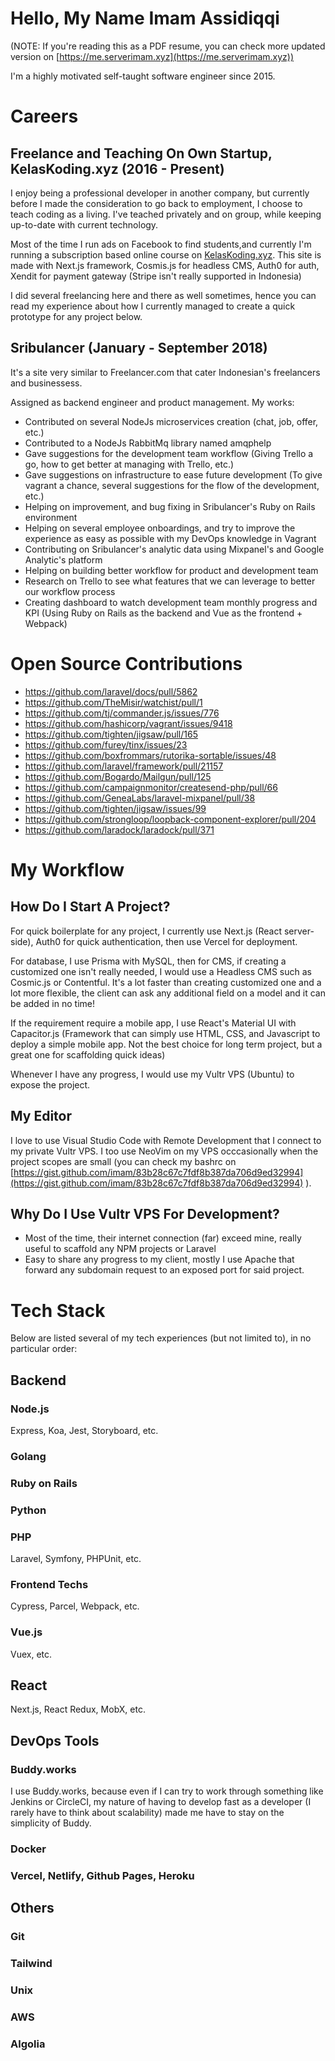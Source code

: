 # Hello, My Name Imam Assidiqqi

(NOTE: If you're reading this as a PDF resume, you can check more updated version on [https://me.serverimam.xyz](https://me.serverimam.xyz))

I'm a highly motivated self-taught software engineer since 2015.

# Careers

## Freelance and Teaching On Own Startup, KelasKoding.xyz (2016 - Present)

I enjoy being a professional developer in another company, but currently before I made the consideration to go back to employment, I choose to teach coding as a living. I've teached privately and on group, while keeping up-to-date with current technology. 

Most of the time I run ads on Facebook to find students,and currently I'm running a subscription based online course on [KelasKoding.xyz](KelasKoding.xyz). This site is made with Next.js framework, Cosmis.js for headless CMS, Auth0 for auth, Xendit for payment gateway (Stripe isn't really supported in Indonesia)

I did several freelancing here and there as well sometimes, hence you can read my experience about how I currently managed to create a quick prototype for any project below.

## Sribulancer (January - September 2018)

It's a site very similar to Freelancer.com that cater Indonesian's freelancers and businessess.

Assigned as backend engineer and product management. My works:

- Contributed on several NodeJs microservices creation (chat, job, offer, etc.)
- Contributed to a NodeJs RabbitMq library named amqphelp
- Gave suggestions for the development team workflow (Giving Trello a go, how to get better at managing with Trello, etc.)
- Gave suggestions on infrastructure to ease future development (To give vagrant a chance, several suggestions for the flow of the development, etc.)
- Helping on improvement, and bug fixing in Sribulancer's Ruby on Rails environment
- Helping on several employee onboardings, and try to improve the experience as easy as possible with my DevOps knowledge in Vagrant
- Contributing on Sribulancer's analytic data using Mixpanel's and Google Analytic's platform
- Helping on building better workflow for product and development team
- Research on Trello to see what features that we can leverage to better our workflow process
- Creating dashboard to watch development team monthly progress and KPI (Using Ruby on Rails as the backend and Vue as the frontend + Webpack)

# Open Source Contributions
- https://github.com/laravel/docs/pull/5862
- https://github.com/TheMisir/watchist/pull/1
- https://github.com/tj/commander.js/issues/776
- https://github.com/hashicorp/vagrant/issues/9418
- https://github.com/tighten/jigsaw/pull/165
- https://github.com/furey/tinx/issues/23
- https://github.com/boxfrommars/rutorika-sortable/issues/48
- https://github.com/laravel/framework/pull/21157
- https://github.com/Bogardo/Mailgun/pull/125
- https://github.com/campaignmonitor/createsend-php/pull/66
- https://github.com/GeneaLabs/laravel-mixpanel/pull/38
- https://github.com/tighten/jigsaw/issues/99
- https://github.com/strongloop/loopback-component-explorer/pull/204
- https://github.com/laradock/laradock/pull/371

# My Workflow

## How Do I Start A Project?

For quick boilerplate for any project, I currently use Next.js (React server-side), Auth0 for quick authentication, then use Vercel for deployment.

For database, I use Prisma with MySQL, then for CMS, if creating a customized one isn't really needed, I would use a Headless CMS such as Cosmic.js or Contentful. It's a lot faster than creating customized one and a lot more flexible, the client can ask any additional field on a model and it can be added in no time!

If the requirement require a mobile app, I use React's Material UI with Capacitor.js (Framework that can simply use HTML, CSS, and Javascript to deploy a simple mobile app. Not the best choice for long term project, but a great one for scaffolding quick ideas)

Whenever I have any progress, I would use my Vultr VPS (Ubuntu) to expose the project.

## My Editor

I love to use Visual Studio Code with Remote Development that I connect to my private Vultr VPS. I too use NeoVim on my VPS occcasionally when the project scopes are small (you can check my bashrc on [https://gist.github.com/imam/83b28c67c7fdf8b387da706d9ed32994](https://gist.github.com/imam/83b28c67c7fdf8b387da706d9ed32994) ).

## Why Do I Use Vultr VPS For Development?

- Most of the time, their internet connection (far) exceed mine, really useful to scaffold any NPM projects or Laravel
- Easy to share any progress to my client, mostly I use Apache that forward any subdomain request to an exposed port for said project.

# Tech Stack
Below are listed several of my tech experiences (but not limited to), in no particular order:

## Backend

### Node.js
Express, Koa, Jest, Storyboard, etc.

### Golang

### Ruby on Rails

### Python

### PHP
Laravel, Symfony, PHPUnit, etc.

### Frontend Techs
Cypress, Parcel, Webpack, etc.

### Vue.js
Vuex, etc.

## React
Next.js, React Redux, MobX, etc.

## DevOps Tools

### Buddy.works
I use Buddy.works, because even if I can try to work through something like Jenkins or CircleCI, my nature of having to develop fast as a developer (I rarely have to think about scalability) made me have to stay on the simplicity of Buddy.

### Docker

### Vercel, Netlify, Github Pages, Heroku

## Others

### Git

### Tailwind

### Unix

### AWS

### Algolia
